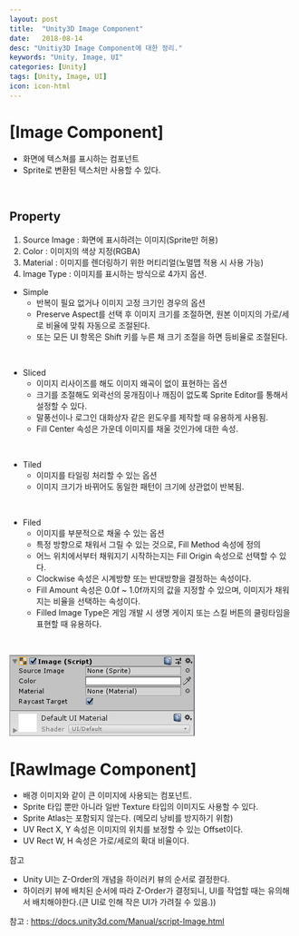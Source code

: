 ```yaml
---
layout: post
title:  "Unity3D Image Component"
date:   2018-08-14
desc: "Unitiy3D Image Component에 대한 정리."
keywords: "Unity, Image, UI"
categories: [Unity]
tags: [Unity, Image, UI]
icon: icon-html
---
```



# **[Image Component]**
 - 화면에 텍스쳐를 표시하는 컴포넌트
 - Sprite로 변환된 텍스처만 사용할 수 있다.
<br />

## **Property**

1. Source Image : 화면에 표시하려는 이미지(Sprite만 허용)
2. Color : 이미지의 색상 지정(RGBA)
3. Material : 이미지를 렌더링하기 위한 머티리얼(노멀맵 적용 시 사용 가능)
4. Image Type : 이미지를 표시하는 방식으로 4가지 옵션.
 - Simple
    * 반복이 필요 없거나 이미지 고정 크기인 경우의 옵션
    * Preserve Aspect를 선택 후 이미지 크기를 조절하면, 원본 이미지의 가로/세로 비율에 맞춰 자동으로 조절된다.
    * 또는 모든 UI 항목은 Shift 키를 누른 채 크기 조절을 하면 등비율로 조절된다.

 <br />

 - Sliced
    * 이미지 리사이즈를 해도 이미지 왜곡이 없이 표현하는 옵션
    * 크기를 조절해도 외곽선의 뭉개짐이나 깨짐이 없도록 Sprite Editor를 통해서 설정할 수 있다.
    * 말풍선이나 로그인 대화상자 같은 윈도우를 제작할 때 유용하게 사용됨.
    * Fill Center 속성은 가운데 이미지를 채울 것인가에 대한 속성.
 <br />


 - Tiled
    * 이미지를 타일링 처리할 수 있는 옵션
    * 이미지 크기가 바뀌어도 동일한 패턴이 크기에 상관없이 반복됨.
 <br />


 - Filed
    * 이미지를 부분적으로 채울 수 있는 옵션
    * 특정 방향으로 채워서 그릴 수 있는 것으로, Fill Method  속성에 정의
    * 어느 위치에서부터 채워지기 시작하는지는 Fill Origin 속성으로 선택할 수 있다.
    * Clockwise 속성은 시계방향 또는 반대방향을 결정하는 속성이다.
    * Fill Amount 속성은 0.0f ~ 1.0f까지의 값을 지정할 수 있으며, 이미지가 채워지는 비율을 선택하는 속성이다.
    * Filled Image Type은 게임 개발 시 생명 게이지 또는 스킬 버튼의 쿨링타임을 표현할 때 유용하다.
<br />



![이해를 돕기 위해 Image Component 이미지를 첨부](/static/assets/img/blog/Unity/ImageComponent.png)

# **[RawImage Component]**
 - 배경 이미지와 같이 큰 이미지에 사용되는 컴포넌트.
 - Sprite 타입 뿐만 아니라 일반 Texture 타입의 이미지도 사용할 수 있다.
 - Sprite Atlas는 포함되지 않는다. (메모리 낭비를 방지하기 위함)
 - UV Rect X, Y 속성은 이미지의 위치를 보정할 수 있는 Offset이다.
 - UV Rect W, H 속성은 가로/세로의 확대 비율이다.

참고 
 - Unity UI는 Z-Order의 개념을 하이러키 뷰의 순서로 결정한다.
 - 하이러키 뷰에 배치된 순서에 따라 Z-Order가 결정되니, UI를 작업할 때는 유의해서 배치해야한다.(큰 UI로 인해 작은 UI가 가려질 수 있음.))

참고 : https://docs.unity3d.com/Manual/script-Image.html

